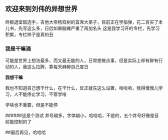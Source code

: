 ## 欢迎来到刘伟的异想世界

终极退堂鼓选手，吉他大帝杨双树的首席大弟子，目前正在学指弹，花二百买了本儿书，先写这么多，日后如果脑瘫严重了再加名头
这是我学习开的专栏，先学习积累，专栏样子是真的丑

### 我是干嘛滴

可能是世界上想法最多，而又最无能的人，日常想做点事，但是实际上却有鲜有行动的人，我这么拉胯，靠每天麻醉自己度日


**我想干嘛**

我也不知道自己想干什么，在干什么，反正就先这么设置，哈哈哈，我得慢慢儿学习，人不能停止学习，不管学啥

学啥也不重要，但是不能停


######这是个测试
井号越多，字体越小，哈哈哈，不是的，五个井号好像是目前能控制的了

##最后再见，哈哈哈
